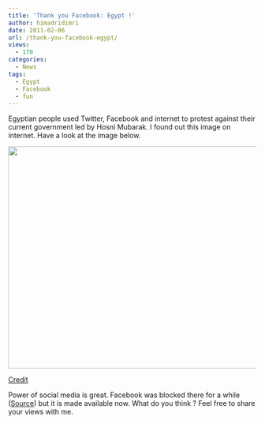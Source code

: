```yaml
---
title: 'Thank you Facebook: Egypt !'
author: himadridimri
date: 2011-02-06
url: /thank-you-facebook-egypt/
views:
  - 170
categories:
  - News
tags:
  - Egypt
  - Facebook
  - fun
---
```

Egyptian people used Twitter, Facebook and internet to protest against their current government led by Hosni Mubarak. I found out this image on internet. Have a look at the image below.

[<img class="alignnone size-full wp-image-5621" src="http://cdn.devilsworkshop.org/files/2011/02/Thank-you-Facebook.jpg" alt="" width="600" height="450" />][1]

<a href="http://worldblog.msnbc.msn.com/_news/2011/02/04/5987361-thank-you-facebook" onclick="_gaq.push(['_trackEvent', 'outbound-article', 'http://worldblog.msnbc.msn.com/_news/2011/02/04/5987361-thank-you-facebook', 'Credit']);" >Credit</a>

Power of social media is great. Facebook was blocked there for a while ([Source][2]) but it is made available now. What do you think ? Feel free to share your views with me.

 [1]: http://cdn.devilsworkshop.org/files/2011/02/Thank-you-Facebook.jpg
 [2]: http://devilsworkshop.org/egypt-disconnects-internet-world/

